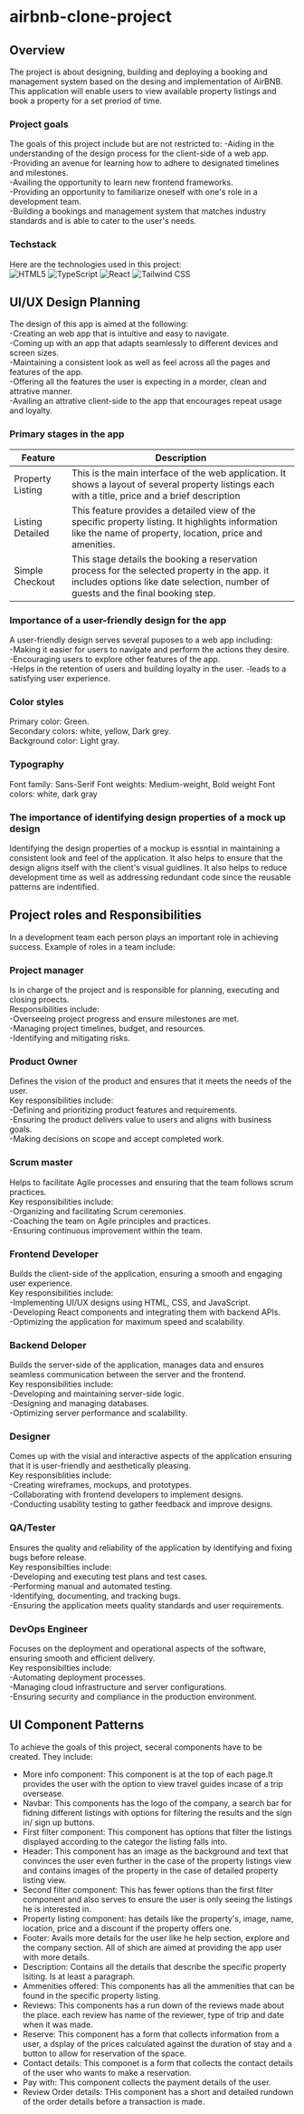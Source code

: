 # airbnb-clone-project

## Overview

The project is about designing, building and deploying a booking and management system based on the desing and implementation of AirBNB. This application will enable users to view available property listings and  book a property for a set preriod of time.

### Project goals

The goals of this project include but are not restricted to:
 -Aiding in the understanding of the design process for the client-side of a web app.  
 -Providing an avenue for learning how to adhere to designated timelines and milestones.  
 -Availing the opportunity to learn new frontend frameworks.  
 -Providing an opportunity to familiarize oneself with one's role in a development team.  
 -Building a bookings and management system that matches industry standards and is able to cater to the user's needs.  

### Techstack

 Here are the technologies used in this project:  
 ![HTML5](https://img.shields.io/badge/HTML5-FF5722?style=for-the-badge&logo=html5&logoColor=white)
![TypeScript](https://img.shields.io/badge/TypeScript-007ACC?style=for-the-badge&logo=typescript&logoColor=white)
![React](https://img.shields.io/badge/React-61DAFB?style=for-the-badge&logo=react&logoColor=black)
![Tailwind CSS](https://img.shields.io/badge/Tailwind_CSS-06B6D4?style=for-the-badge&logo=tailwind-css&logoColor=black)

## UI/UX Design Planning

The design of this app is aimed at the following:  
-Creating an web app that is intuitive and easy to navigate.  
-Coming up with an app that adapts seamlessly to different devices and screen sizes.  
-Maintaining a consistent look as well as feel across all the pages and features of the app.  
-Offering all the features the user is expecting in a morder, clean and attrative manner.  
-Availing an attrative client-side to the app that encourages repeat usage and loyalty.  

### Primary stages in the app

| Feature | Description |
| ------- | ----------- |
| Property Listing | This is the main interface of the web application. It shows a layout of several property listings each with a title, price and a brief description |
| Listing Detailed | This feature provides a detailed view of the specific property listing. It highlights information like the name of property, location, price and amenities.|
| Simple Checkout | This stage details the booking a reservation process for the selected property in the app. it includes options like date selection, number of guests and the final booking step.|

### Importance of a user-friendly design for the app

A user-friendly design serves several puposes to a web app including:  
-Making it easier for users to navigate and perform the actions they desire.  
-Encouraging users to explore other features of the app.  
-Helps in the retention of users and building loyalty in the user.
-leads to a satisfying user experience.  

### Color styles

Primary color: Green.  
Secondary colors: white, yellow, Dark grey.  
Background color: Light gray.  

### Typography

Font family: Sans-Serif
Font weights: Medium-weight, Bold weight
Font colors: white, dark gray

### The importance of identifying design properties of a mock up design

Identifying the design properties of a mockup is essntial in maintaining a consistent look and feel of the application. It also helps to ensure that the design aligns itself with the client's visual guidlines. It also helps to reduce development time as well as addressing redundant code since the reusable patterns are indentified.  

## Project roles and Responsibilities

In a development team each person plays an important role in achieving success. Example of roles in a team include:

### Project manager

 Is in charge of the project and  is responsible for planning, executing and closing proects.  
 Responsibilities include:  
 -Overseeing project progress and ensure milestones are met.  
 -Managing project timelines, budget, and resources.  
 -Identifying and mitigating risks.  

### Product Owner

Defines the vision of the product and ensures that it meets the needs of the user.  
Key responsibilities include:  
-Defining and prioritizing product features and requirements.  
-Ensuring the product delivers value to users and aligns with business goals.  
-Making decisions on scope and accept completed work.  

### Scrum master

Helps to facilitate Agile processes and ensuring that the team follows scrum practices.  
Key responsibilities include:  
-Organizing and facilitating Scrum ceremonies.  
-Coaching the team on Agile principles and practices.  
-Ensuring continuous improvement within the team.

### Frontend Developer

Builds the client-side of the application, ensuring a smooth and engaging user experience.  
Key responsibilities include:  
-Implementing UI/UX designs using HTML, CSS, and JavaScript.  
-Developing React components and integrating them with backend APIs.  
-Optimizing the application for maximum speed and scalability.  

### Backend Deloper

Builds the server-side of the application, manages data and ensures seamless communication between the server and the frontend.  
Key responsibilities include:  
-Developing and maintaining server-side logic.  
-Designing and managing databases.  
-Optimizing server performance and scalability.  

### Designer

Comes up with the visial and interactive aspects of the application ensuring that it is user-friendly and aesthetically pleasing.  
Key responsiblities include:  
-Creating wireframes, mockups, and prototypes.  
-Collaborating with frontend developers to implement designs.  
-Conducting usability testing to gather feedback and improve designs.  

### QA/Tester

Ensures the quality and reliability of the application by identifying and fixing bugs before release.  
Key responsibilties include:  
-Developing and executing test plans and test cases.  
-Performing manual and automated testing.  
-Identifying, documenting, and tracking bugs.  
-Ensuring the application meets quality standards and user requirements.  

### DevOps Engineer

Focuses on the deployment and operational aspects of the software, ensuring smooth and efficient delivery.  
Key responsibilties include:  
-Automating deployment processes.  
-Managing cloud infrastructure and server configurations.  
-Ensuring security and compliance in the production environment.  

## UI Component Patterns

To achieve the goals of this project, seceral components have to be created. They include:  

- More info component: This component is at the top of each page.It provides the user with the option to view travel guides incase of a trip oversease.  
- Navbar: This components has the logo of the company, a search bar for fidning different listings with options for filtering the results and the sign in/ sign up buttons.  
- First filter component: This component has options that filter the listings displayed according to the categor the listing falls into.  
- Header: This component has an image as the background and text that convinces the user even further in the case of the property listings view and contains images of the property in the case of detailed property listing view.  
- Second filter component: This has fewer options than the first filter component and also serves to ensure the user is only seeing the listings he is interested in.  
- Property listing component: has details like the property's, image, name, location, price and a discount if the property offers one.  
- Footer: Avails more details for the user like he help section, explore and the company section. All of shich are aimed at providing the app user with more details.  
- Description: Contains all the details that describe the specific property lsiting. Is at least a paragraph.  
- Ammenities offered: This components has all the ammenities that can be found in the specific property listing.  
- Reviews: This components has a run down of the reviews made about the place. each review has name of the reviewer, type of trip and date when it was made.  
- Reserve: This component has a form that collects information from a user, a dsplay of the prices calculated against the duration of stay and a button to allow for reservation of the space.  
- Contact details: This componet is a form that collects the contact details of the user who wants to make a reservation.  
- Pay with: This component collects the payment details of the user.  
- Review Order details: THis component has a short and detailed rundown of the order details before a transaction is made.  
